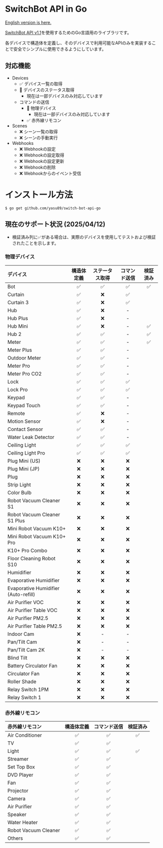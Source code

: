 # SwitchBot API in Go

[English version is here.](README.md)

[SwitchBot API v1.1](https://github.com/OpenWonderLabs/SwitchBotAPI)を使用するためのGo言語用のライブラリです。

各デバイスで構造体を定義し、そのデバイスで利用可能なAPIのみを実装することで安全でシンプルに使用できるようにしています。

## 対応機能

- Devices
  - ✅️ デバイス一覧の取得
  - 🚧 デバイスのステータス取得
    - 現在は一部デバイスのみ対応しています
  - コマンドの送信
    - 🚧 物理デバイス
      - 現在は一部デバイスのみ対応しています
    - ✅ 赤外線リモコン
- Scenes
  - ❌ シーン一覧の取得
  - ❌ シーンの手動実行
- Webhooks
  - ❌ Webhookの設定
  - ❌ Webhookの設定取得
  - ❌ Webhookの設定更新
  - ❌ Webhookの削除
  - ❌ Webhookからのイベント受信

# インストール方法

```shell
$ go get github.com/yasu89/switch-bot-api-go
```

## 現在のサポート状況 (2025/04/12)

- 検証済み列に✅がある場合は、実際のデバイスを使用してテストおよび検証されたことを示します。

### 物理デバイス

| デバイス                                 | 構造体定義 | ステータス取得 | コマンド送信 | 検証済み |
|:-------------------------------------|:-----:|:-------:|:------:|:----:|
| Bot                                  |   ✅   |    ✅    |   ✅    |  ✅   |
| Curtain                              |   ✅   |    ❌    |   ✅    |      |
| Curtain 3                            |   ✅   |    ❌    |   ✅    |      |
| Hub                                  |  ✅️   |    ❌    |   -    |      |
| Hub Plus                             |   ✅   |    ❌    |   -    |      |
| Hub Mini                             |   ✅   |    ❌    |   -    |  ✅   |
| Hub 2                                |   ✅   |    ✅    |   -    |  ✅   |
| Meter                                |   ✅   |    ✅    |   -    |  ✅   |
| Meter Plus                           |   ✅   |    ✅    |   -    |      |
| Outdoor Meter                        |   ✅   |    ✅    |   -    |      |
| Meter Pro                            |   ✅   |    ✅    |   -    |      |
| Meter Pro CO2                        |   ✅   |    ✅    |   -    |      |
| Lock                                 |   ✅   |    ✅    |   ✅    |      |
| Lock Pro                             |   ✅   |    ✅    |   ✅    |      |
| Keypad                               |   ✅   |    ✅    |   -    |      |
| Keypad Touch                         |   ✅   |    ✅    |   -    |      |
| Remote                               |   ✅   |    ❌    |   -    |      |
| Motion Sensor                        |   ✅   |    ❌    |   -    |      |
| Contact Sensor                       |   ✅   |    ✅    |   -    |      |
| Water Leak Detector                  |   ✅   |    ✅    |   -    |      |
| Ceiling Light                        |   ✅   |    ✅    |   ✅    |      |
| Ceiling Light Pro                    |   ✅   |    ✅    |   ✅    |      |
| Plug Mini (US)                       |   ❌   |    ❌    |   ❌    |      |
| Plug Mini (JP)                       |   ❌   |    ❌    |   ❌    |      |
| Plug                                 |   ❌   |    ❌    |   ❌    |      |
| Strip Light                          |   ❌   |    ❌    |   ❌    |      |
| Color Bulb                           |   ❌   |    ❌    |   ❌    |      |
| Robot Vacuum Cleaner S1              |   ❌   |    ❌    |   ❌    |      |
| Robot Vacuum Cleaner S1 Plus         |   ❌   |    ❌    |   ❌    |      |
| Mini Robot Vacuum K10+               |   ❌   |    ❌    |   ❌    |      |
| Mini Robot Vacuum K10+ Pro           |   ❌   |    ❌    |   ❌    |      |
| K10+ Pro Combo                       |   ❌   |    ❌    |   ❌    |      |
| Floor Cleaning Robot S10             |   ❌   |    ❌    |   ❌    |      |
| Humidifier                           |   ❌   |    ❌    |   ❌    |      |
| Evaporative Humidifier               |   ❌   |    ❌    |   ❌    |      |
| Evaporative Humidifier (Auto-refill) |   ❌   |    ❌    |   ❌    |      |
| Air Purifier VOC                     |   ❌   |    ❌    |   ❌    |      |
| Air Purifier Table VOC               |   ❌   |    ❌    |   ❌    |      |
| Air Purifier PM2.5                   |   ❌   |    ❌    |   ❌    |      |
| Air Purifier Table PM2.5             |   ❌   |    ❌    |   ❌    |      |
| Indoor Cam                           |   ❌   |    -    |   -    |      |
| Pan/Tilt Cam                         |   ❌   |    -    |   -    |      |
| Pan/Tilt Cam 2K                      |   ❌   |    -    |   -    |      |
| Blind Tilt                           |   ❌   |    ❌    |   ❌    |      |
| Battery Circulator Fan               |   ❌   |    ❌    |   ❌    |      |
| Circulator Fan                       |   ❌   |    ❌    |   ❌    |      |
| Roller Shade                         |   ❌   |    ❌    |   ❌    |      |
| Relay Switch 1PM                     |   ❌   |    ❌    |   ❌    |      |
| Relay Switch 1                       |   ❌   |    ❌    |   ❌    |      |

### 赤外線リモコン

| 赤外線リモコン              | 構造体定義 | コマンド送信 | 検証済み |
|:---------------------|:-----:|:------:|:----:|
| Air Conditioner      |   ✅   |   ✅    |  ✅   |
| TV                   |   ✅   |   ✅    |      |
| Light                |   ✅   |   ✅    |  ✅   |
| Streamer             |   ✅   |   ✅    |      |
| Set Top Box          |   ✅   |   ✅    |      |
| DVD Player           |   ✅   |   ✅    |      |
| Fan                  |   ✅   |   ✅    |      |
| Projector            |   ✅   |   ✅    |      |
| Camera               |   ✅   |   ✅    |      |
| Air Purifier         |   ✅   |   ✅    |      |
| Speaker              |   ✅   |   ✅    |      |
| Water Heater         |   ✅   |   ✅    |      |
| Robot Vacuum Cleaner |   ✅   |   ✅    |      |
| Others               |   ✅   |   ✅    |      |
